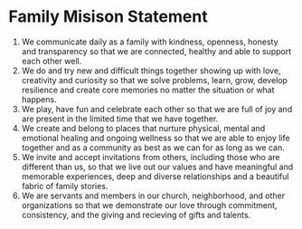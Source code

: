 # Family Misison Statement

1. We communicate daily as a family with kindness, openness, honesty and transparency so that we are connected, healthy and able to support each other well.
2. We do and try new and difficult things together showing up with love, creativity and curiosity so that we solve problems, learn, grow, develop resilience and create core memories no matter the situation or what happens.
3. We play, have fun and celebrate each other so that we are full of joy and are present in the limited time that we have together.
4. We create and belong to places that nurture physical, mental and emotional healing and ongoing wellness so that we are able to enjoy life together and as a community as best as we can for as long as we can.
5. We invite and accept invitations from others, including those who are different than us, so that we live out our values and have meaningful and memorable experiences, deep and diverse relationships and a beautiful fabric of family stories.
6. We are servants and members in our church, neighborhood, and other organizations so that we demonstrate our love through commitment, consistency, and the giving and recieving of gifts and talents.
